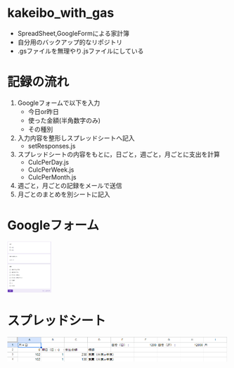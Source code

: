 # kakeibo_with_gas
- SpreadSheet,GoogleFormによる家計簿
- 自分用のバックアップ的なリポジトリ
- .gsファイルを無理やり.jsファイルにしている

# 記録の流れ
1. Googleフォームで以下を入力
    - 今日or昨日
    - 使った金額(半角数字のみ)
    - その種別
1. 入力内容を整形しスプレッドシートへ記入 
    - setResponses.js
1. スプレッドシートの内容をもとに，日ごと，週ごと，月ごとに支出を計算
    - CulcPerDay.js
    - CulcPerWeek.js
    - CulcPerMonth.js
1. 週ごと，月ごとの記録をメールで送信
1. 月ごとのまとめを別シートに記入 

# Googleフォーム
<img width = "100" src = "img/img_form.png">


# スプレッドシート
<img width = "500" src = "img/img_sheet.png">